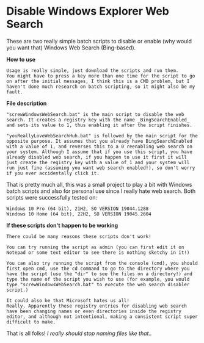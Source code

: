 # Disable Windows Explorer Web Search

These are two really simple batch scripts to disable or enable (why would you want that) Windows Web Search (Bing-based).


**How to use**


    Usage is really simple, just download the scripts and run them.
    You might have to press a key more than one time for the script to go on after the initial messages, I think this is a CMD problem, but I haven't done much research on batch scripting, so it might also be my fault.

**File description**

    "screwWindowsWebSearch.bat" is the main script to disable the web search. It creates a registry key with the name _BingSearchEnabled_ and sets its value to 1, thus enabling it after the script finishes.

    "youReallyLoveWebSearchHuh.bat" is followed by the main script for the opposite purpose. It assumes that you already have BingSearchEnabled with a value of 1, and reverses this to a 0 reenabling web search on your system. Although I assume that if you use this script, you have already disabled web search, if you happen to use it first it will just create the registry key with a value of 1 and your system will run just fine (assuming you want web search enabled!), so don't worry if you ever accidentally click it.

That is pretty much all, this was a small project to play a bit with Windows batch scripts and also for personal use since I really hate web search. Both scripts were successfully tested on:

    Windows 10 Pro (64 bit), 21H2, SO VERSION 19044.1288
    Windows 10 Home (64 bit), 22H2, SO VERSION 19045.2604

**If these scripts don't happen to be working**


    There could be many reasons these scripts don't work!

    You can try running the script as admin (you can first edit it on Notepad or some text editor to see there is nothing sketchy in it!)

    You can also try running the script from the console (cmd), you should first open cmd, use the cd command to go to the directory where you have the script (use the "dir" to see the files on a directory!) and type the name of the script you wish to use (for example, you would type "screwWindowsWebSearch.bat" to execute the web search disabler script.)

    It could also be that Microsoft hates us all!
    Really. Apparently these registry entries for disabling web search have been changing names or even directories inside the registry editor, and although not intentional, making a consistent script super difficult to make.

That is all folks! _I really should stop naming files like that.._
